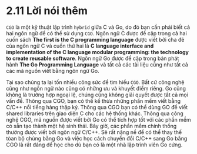 # 2.11 Lời nói thêm

`CGO` là một kỹ thuật lập trình `hybrid` giữa C và Go, do đó bạn cần phải biết cả hai ngôn ngữ để có thể sử dụng `CGO`. Ngôn ngữ C được đề cập trong cả hai cuốn sách **The first is the C programming language** được viết bởi cha đẻ của ngôn ngữ C và cuốn thứ hai là **C language interface and implementation of the C language modular programming: the technology to create reusable software**. Ngôn ngữ Go được đề cập trong bản phát hành **The Go Programming Language** và tất cả các tài liệu cũng như tất cả các mã nguồn viết bằng ngôn ngữ Go.


Tại sao chúng ta lại tốn nhiều công sức để tìm hiểu `CGO`. Bất cứ công nghệ cũng như ngôn ngữ nào cũng có những ưu và khuyết điểm riêng. Go cũng không là trường hợp ngoại lệ, chúng cũng không giải quyết được tất cả mọi vấn đề. Thông qua CGO, bạn có thể kế thừa những phần mềm viết bằng C/C++ nổi tiếng hàng thập kỷ. Thông qua CGO bạn có thể dùng GO để viết shared libraries trên giao diện C cho các hệ thống khác. Thông qua công nghệ CGO, mã nguồn được viết bởi Go có thể tích hợp tốt với các phần mềm có sẵn tạo thành một hệ sinh thái. Bây giờ, các phần mềm chính thống thường được viết bởi ngôn ngữ C/C++. Sẽ rất nặng nề để có thể thay thế tòan bộ chúng bằng Go và việc học cách chuyển đổi C/C++ sang Go bằng CGO là rất đáng để học cho dù bạn có là một nhà lập trình viên Go cứng.
